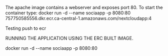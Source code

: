 The apache image contains a webserver and exposes port 80. To start the container type:
docker run -d --name   sociaapp   -p 8080:80 757750585556.dkr.ecr.ca-central-1.amazonaws.com/nextcloudapp:4

Testing push to ecr

RUNNING THE APPLICATION USING THE ERC BUILT IMAGE. 

docker run -d --name   sociaapp   -p 8080:80 